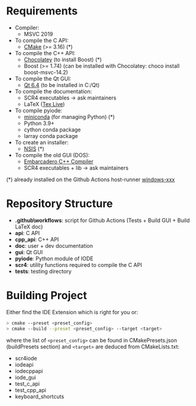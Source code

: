 # Requirements

- Compiler:
  - MSVC 2019
- To compile the C API:
  - [CMake](https://cmake.org) (>= 3.16) (*)
- To compile the C++ API:
  - [Chocolatey](https://chocolatey.org/install) (to install Boost) (*)
  - Boost (>= 1.74) (can be installed with Chocolatey: choco install boost-msvc-14.2)
- To compile the Qt GUI:
  - [Qt 6.4](https://www.qt.io/download) (to be installed in C:/Qt)
- To compile the documentation:
  - SCR4 executables -> ask maintainers
  - LaTeX ([Tex Live](https://www.tug.org/texlive))
- To compile pyiode:
  - [miniconda](https://docs.conda.io/en/latest/miniconda.html) (for managing Python) (*)
  - Python 3.9+
  - cython conda package
  - larray conda package
- To create an installer:
  - [NSIS](https://nsis.sourceforge.io/Download) (*)
- To compile the old GUI (DOS):
  - [Embarcadero C++ Compiler](https://www.embarcadero.com/free-tools/ccompiler)
  - SCR4 executables + lib -> ask maintainers

(*) already installed on the Github Actions host-runner [windows-xxx](https://docs.github.com/en/actions/using-github-hosted-runners/about-github-hosted-runners#supported-runners-and-hardware-resources)

# Repository Structure

- **.github\workflows**: script for Github Actions (Tests + Build GUI + Build LaTeX doc)
- **api**: C API
- **cpp_api**: C++ API
- **doc**: user + dev documentation
- **gui**: Qt GUI
- **pyiode**: Python module of IODE
- **scr4**: utility functions required to compile the C API
- **tests**: testing directory

# Building Project

Either find the IDE Extension which is right for you or:
```bash
> cmake --preset <preset_config>
> cmake --build --preset <preset_config> --target <target>
```
where the list of `<preset_config>` can be found in CMakePresets.json (buildPresets section) 
and `<target>` are deduced from CMakeLists.txt:
- scr4iode
- iodeapi
- iodecppapi
- iode_gui
- test_c_api
- test_cpp_api
- keyboard_shortcuts